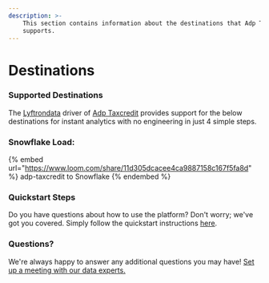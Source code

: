 ```yaml
---
description: >-
    This section contains information about the destinations that Adp Taxcredit
    supports.
---
```


# Destinations

### Supported Destinations

The [Lyftrondata](https://www.lyftrondata.com/) driver of [Adp Taxcredit](https://www.lyftrondata.com/integration/adp-taxcredit/) provides support for the below destinations for instant analytics with no engineering in just 4 simple steps.

### Snowflake Load:

{% embed url="https://www.loom.com/share/11d305dcacee4ca9887158c167f5fa8d" %}
adp-taxcredit to Snowflake
{% endembed %}

### Quickstart Steps

Do you have questions about how to use the platform? Don't worry; we've got you covered. Simply follow the quickstart instructions [here](../../../quickstart-steps.md).

### Questions? <a href="#questions" id="questions"></a>

We're always happy to answer any additional questions you may have! [Set up a meeting with our data experts.](https://www.lyftrondata.com/book-a-meeting/)
